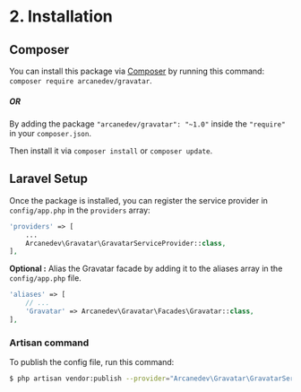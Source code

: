 # 2. Installation

## Composer

You can install this package via [Composer](http://getcomposer.org/) by running this command: `composer require arcanedev/gravatar`.

##### OR

By adding the package `"arcanedev/gravatar": "~1.0"` inside the `"require"` in your `composer.json`.

Then install it via `composer install` or `composer update`.

## Laravel Setup

Once the package is installed, you can register the service provider in `config/app.php` in the `providers` array:

```php
'providers' => [
    ...
    Arcanedev\Gravatar\GravatarServiceProvider::class,
],
```

**Optional :** Alias the Gravatar facade by adding it to the aliases array in the `config/app.php` file.

```php
'aliases' => [
    // ...
    'Gravatar' => Arcanedev\Gravatar\Facades\Gravatar::class,
],
```

### Artisan command

To publish the config file, run this command:

```bash
$ php artisan vendor:publish --provider="Arcanedev\Gravatar\GravatarServiceProvider"
```
